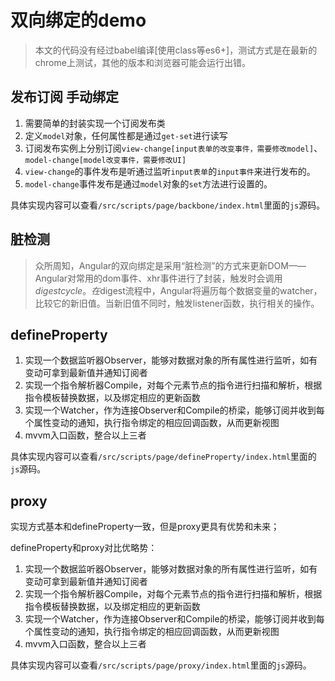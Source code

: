 # 双向绑定的demo
>本文的代码没有经过babel编译[使用class等es6+]，测试方式是在最新的chrome上测试，其他的版本和浏览器可能会运行出错。

## 发布订阅 手动绑定

1. 需要简单的封装实现一个订阅发布类
2. 定义`model`对象，任何属性都是通过`get-set`进行读写
3. 订阅发布实例上分别订阅`view-change[input表单的改变事件，需要修改model]`、`model-change[model改变事件，需要修改UI]`
4. `view-change`的事件发布是听通过监听`input表单`的`input事件`来进行发布的。
5. `model-change`事件发布是通过`model`对象的`set`方法进行设置的。

具体实现内容可以查看`/src/scripts/page/backbone/index.html`里面的`js`源码。

## 脏检测
>众所周知，Angular的双向绑定是采用“脏检测”的方式来更新DOM——Angular对常用的dom事件、xhr事件进行了封装，触发时会调用$digest cycle。在$digest流程中，Angular将遍历每个数据变量的watcher，比较它的新旧值。当新旧值不同时，触发listener函数，执行相关的操作。


## defineProperty

 1. 实现一个数据监听器Observer，能够对数据对象的所有属性进行监听，如有变动可拿到最新值并通知订阅者 
 2. 实现一个指令解析器Compile，对每个元素节点的指令进行扫描和解析，根据指令模板替换数据，以及绑定相应的更新函数 
 3. 实现一个Watcher，作为连接Observer和Compile的桥梁，能够订阅并收到每个属性变动的通知，执行指令绑定的相应回调函数，从而更新视图 
 4. mvvm入口函数，整合以上三者

具体实现内容可以查看`/src/scripts/page/defineProperty/index.html`里面的`js`源码。

## proxy
实现方式基本和defineProperty一致，但是proxy更具有优势和未来；

defineProperty和proxy对比优略势：


 1. 实现一个数据监听器Observer，能够对数据对象的所有属性进行监听，如有变动可拿到最新值并通知订阅者 
 2. 实现一个指令解析器Compile，对每个元素节点的指令进行扫描和解析，根据指令模板替换数据，以及绑定相应的更新函数 
 3. 实现一个Watcher，作为连接Observer和Compile的桥梁，能够订阅并收到每个属性变动的通知，执行指令绑定的相应回调函数，从而更新视图 
 4. mvvm入口函数，整合以上三者

具体实现内容可以查看`/src/scripts/page/proxy/index.html`里面的`js`源码。
